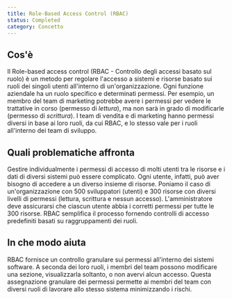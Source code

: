 ```yaml
---
title: Role-Based Access Control (RBAC)
status: Completed
category: Concetto
---
```


## Cos'è

Il Role-based access control (RBAC - Controllo degli accessi basato sul ruolo) è un metodo per regolare l'accesso a sistemi e risorse basato sui ruoli dei singoli utenti all'interno di un'organizzazione.
Ogni funzione aziendale ha un ruolo specifico e determinati permessi.
Per esempio, un membro del team di marketing potrebbe avere i permessi per vedere le trattative in corso (permesso di *lettura*), ma non sarà in grado di modificarle (permesso di *scrittura*).
I team di vendita e di marketing hanno permessi diversi in base ai loro ruoli, da cui RBAC, e lo stesso vale per i ruoli all'interno dei team di sviluppo.

## Quali problematiche affronta

Gestire individualmente i permessi di accesso di molti utenti tra le risorse e i dati di diversi sistemi può essere complicato.
Ogni utente, infatti, può aver bisogno di accedere a un diverso insieme di risorse.
Poniamo il caso di un'organizzazione con 500 sviluppatori (utenti) e 300 risorse con diversi livelli di permessi (lettura, scrittura e nessun accesso). L'amministratore deve assicurarsi che ciascun utente abbia i corretti permessi per tutte le 300 risorse.
RBAC semplifica il processo fornendo controlli di accesso predefiniti basati su raggruppamenti dei ruoli.

## In che modo aiuta

RBAC fornisce un controllo granulare sui permessi all'interno dei sistemi software.
A seconda dei loro ruoli, i membri del team possono modificare una sezione, visualizzarla soltanto, o non avervi alcun accesso.
Questa assegnazione granulare dei permessi permette ai membri del team con diversi ruoli di lavorare allo stesso sistema minimizzando i rischi.
